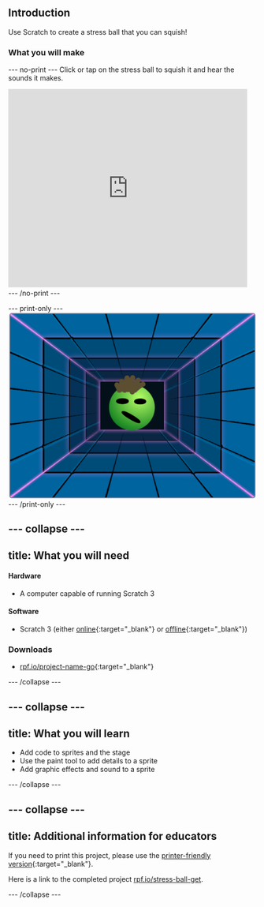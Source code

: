 ## Introduction

Use Scratch to create a stress ball that you can squish!

### What you will make

--- no-print ---
Click or tap on the stress ball to squish it and hear the sounds it makes.

<div class="scratch-preview">
  <iframe src="https://scratch.mit.edu/projects/401316899/embed" allowtransparency="true" width="485" height="402" frameborder="0" scrolling="no" allowfullscreen></iframe>
</div>
--- /no-print ---

--- print-only ---
![Complete project](images/balls-showcase-static.png)
--- /print-only ---

--- collapse ---
---
title: What you will need
---
#### Hardware

+ A computer capable of running Scratch 3

#### Software

+ Scratch 3 (either [online](http://rpf.io/scratchon){:target="_blank"} or [offline](http://rpf.io/scratchoff){:target="_blank"})

### Downloads

+ [rpf.io/project-name-go](http://rpf.io/project-name-go){:target="_blank"}

--- /collapse ---

--- collapse ---
---
title: What you will learn
---

+ Add code to sprites and the stage
+ Use the paint tool to add details to a sprite
+ Add graphic effects and sound to a sprite

--- /collapse ---

--- collapse ---
---
title: Additional information for educators
---

If you need to print this project, please use the [printer-friendly version](https://projects.raspberrypi.org/en/projects/project-name/print){:target="_blank"}.

Here is a link to the completed project [rpf.io/stress-ball-get](http://rpf.io/p/en/stress-ball-get).

--- /collapse ---
